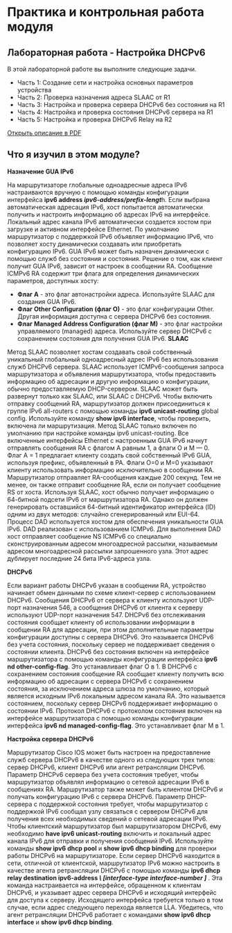 # Практика и контрольная работа модуля

<!-- 8.5.1 -->
## Лабораторная работа - Настройка DHCPv6
В этой лабораторной работе вы выполните следующие задачи.

- Часть 1: Создание сети и настройка основных параметров устройства
- Часть 2: Проверка назначения адреса SLAAC от R1
- Часть 3: Настройка и проверка сервера DHCPv6 без состояния на R1
- Часть 4: Настройка и проверка состояния DHCPv6 сервера на R1
- Часть 5: Настройка и проверка DHCPv6 Relay на R2

[Открыть описание в PDF](./assets/8.5.1-lab---configure-dhcpv6_ru-RU.pdf)

<!-- 8.5.2 -->
## Что я изучил в этом модуле?
**Назначение GUA IPv6**

На маршрутизаторе глобальные одноадресные адреса IPv6 настраиваются вручную с помощью команды конфигурации интерфейса **ipv6 address *ipv6-address/prefix-lengt***h. Если выбрана автоматическая адресация IPv6, хост попытается автоматически получить и настроить информацию об адресах IPv6 на интерфейсе. Локальный адрес канала IPv6 автоматически создается хостом при загрузке и активном интерфейсе Ethernet. По умолчанию маршрутизатор с поддержкой IPv6 объявляет информацию IPv6, что позволяет хосту динамически создавать или приобретать конфигурацию IPv6. GUA IPv6 может быть назначен динамически с помощью служб без состояния и состояния. Решение о том, как клиент получит GUA IPv6, зависит от настроек в сообщении RA. Сообщение ICMPv6 RA содержит три флага для определения динамических параметров, доступных хосту:

- **Флаг А** - это флаг автонастройки адреса. Используйте SLAAC для создания GUA IPv6.
- **Флаг Other Configuration (флаг O)** - это флаг конфигурации Other. Другая информация доступна с сервера DHCPv6 без состояния.
- **Флаг Managed Address Configuration (флаг M)** - это флаг настройки управляемого (managed) адреса. Используйте сервер DHCPv6 с сохранением состояния для получения GUA IPv6.
**SLAAC**

Метод SLAAC позволяет хостам создавать свой собственный уникальный глобальный одноадресный адрес IPv6 без использования служб DHCPv6 сервера. SLAAC использует ICMPv6-сообщения запроса маршрутизатора и объявления маршрутизатора, чтобы предоставить информацию об адресации и другую информацию о конфигурации, обычно предоставляемую DHCP-сервером. SLAAC может быть развернут только как SLAAC, или SLAAC с DHCPv6. Чтобы включить отправку сообщений RA, маршрутизатор должен присоединиться к группе IPv6 all-routers с помощью команды **ipv6 unicast-routing** global config. Используйте команду **show ipv6 interface**, чтобы проверить, включена ли маршрутизация. Метод SLAAC только включен по умолчанию при настройке команды ipv6 unicast-routing. Все включенные интерфейсы Ethernet с настроенным GUA IPv6 начнут отправлять сообщения RA с флагом A равным 1, а флаги O и M — 0. Флаг A = 1 предлагает клиенту создать свой собственный IPv6 GUA, используя префикс, объявленный в РА. Флаги O=0 и M=0 указывают клиенту использовать информацию исключительно в сообщении RA. Маршрутизатор отправляет RA-сообщения каждые 200 секунд. Тем не менее, он также отправит сообщение RA, если он получает сообщение RS от хоста. Используя SLAAC, хост обычно получает информацию о 64-битной подсети IPv6 от маршрутизатора RA. Однако он должен генерировать оставшийся 64-битный идентификатор интерфейса (ID) одним из двух методов: случайно сгенерированный или EUI-64. Процесс DAD используется хостом для обеспечения уникальности GUA IPv6. DAD реализован с использованием ICMPv6. Для выполнения DAD хост отправляет сообщение NS ICMPv6 со специально сконструированным адресом многоадресной рассылки, называемым адресом многоадресной рассылки запрошенного узла. Этот адрес дублирует последние 24 бита IPv6-адреса узла.

**DHCPv6**

Если вариант работы DHCPv6 указан в сообщении RA, устройство начинает обмен данными по схеме клиент-сервер с использованием DHCPv6. Сообщения DHCPv6 от сервера к клиенту используют UDP-порт назначения 546, а сообщения DHCPv6 от клиента к серверу используют UDP-порт назначения 547. DHCPv6 без отслеживания состояния сообщает клиенту об использовании информации в сообщении RA для адресации, при этом дополнительные параметры конфигурации доступны с сервера DHCPv6. Это называется DHCPv6 без учета состояния, поскольку сервер не поддерживает сведения о состоянии клиента. DHCPv6 без состояния включен на интерфейсе маршрутизатора с помощью команды конфигурации интерфейса **ipv6 nd other-config-flag**. Это устанавливает флаг O в 1. В DHCPv6 с сохранением состояния сообщение RA сообщает клиенту получить всю информацию об адресации с сервера DHCPv6 с сохранением состояния, за исключением адреса шлюза по умолчанию, который является исходным IPv6 локальным адресом канала RA. Это называется состоянием, поскольку сервер DHCPv6 поддерживает информацию о состоянии IPv6. Протокол DHCPv6 с протоколом состояния включен на интерфейсе маршрутизатора с помощью команды конфигурации интерфейса **ipv6 nd managed-config-flag**. Это устанавливает флаг M в 1.

**Настройка сервера DHCPv6**

Маршрутизатор Cisco IOS может быть настроен на предоставление служб сервера DHCPv6 в качестве одного из следующих трех типов: сервер DHCPv6, клиент DHCPv6 или агент ретрансляции DHCPv6. Параметр DHCPv6 сервера без учета состояния требует, чтобы маршрутизатор объявлял информацию о сетевой адресации IPv6 в сообщениях RA. Маршрутизатор также может быть клиентом DHCPv6 и получать конфигурацию IPv6 с сервера DHCPv6. Параметр DHCP-сервера с поддержкой состояния требует, чтобы маршрутизатор с поддержкой IPv6 сообщал узлу связаться с сервером DHCPv6 для получения всех необходимых сведений о сетевой адресации IPv6. Чтобы клиентский маршрутизатор был маршрутизатором DHCPv6, ему необходимо **have ipv6 unicast-routing** включить и локальный адрес канала IPv6 для отправки и получения сообщений IPv6. Используйте команды **show ipv6 dhcp pool** и **show ipv6 dhcp binding** для проверки работы DHCPv6 на маршрутизаторе. Если сервер DHCPv6 находится в сети, отличной от клиентской, маршрутизатор IPv6 можно настроить в качестве агента ретрансляции DHCPv6 с помощью команды **ipv6 dhcp relay destination ipv6-address *\ [interface-type interface-number ]*** . Эта команда настраивается на интерфейсе, обращенном к клиентам DHCPv6, и указывает адрес сервера DHCPv6 и исходящий интерфейс для доступа к серверу. Исходящего интерфейса требуется только в том случае, если адрес следующего перехода является LLA. Убедитесь, что агент ретрансляции DHCPv6 работает с командами **show ipv6 dhcp interface** и **show ipv6 dhcp binding**.


<!--8.5.3
Контрольная по модулю - SLAAC и DHCPv6-->